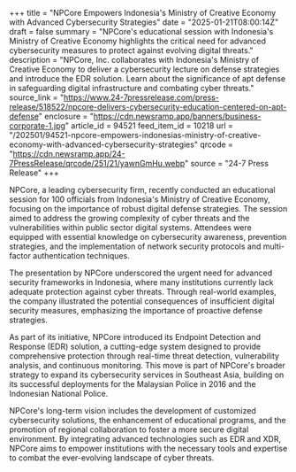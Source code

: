 +++
title = "NPCore Empowers Indonesia's Ministry of Creative Economy with Advanced Cybersecurity Strategies"
date = "2025-01-21T08:00:14Z"
draft = false
summary = "NPCore's educational session with Indonesia's Ministry of Creative Economy highlights the critical need for advanced cybersecurity measures to protect against evolving digital threats."
description = "NPCore, Inc. collaborates with Indonesia's Ministry of Creative Economy to deliver a cybersecurity lecture on defense strategies and introduce the EDR solution. Learn about the significance of apt defense in safeguarding digital infrastructure and combating cyber threats."
source_link = "https://www.24-7pressrelease.com/press-release/518522/npcore-delivers-cybersecurity-education-centered-on-apt-defense"
enclosure = "https://cdn.newsramp.app/banners/business-corporate-1.jpg"
article_id = 94521
feed_item_id = 10218
url = "/202501/94521-npcore-empowers-indonesias-ministry-of-creative-economy-with-advanced-cybersecurity-strategies"
qrcode = "https://cdn.newsramp.app/24-7PressRelease/qrcode/251/21/yawnGmHu.webp"
source = "24-7 Press Release"
+++

<p>NPCore, a leading cybersecurity firm, recently conducted an educational session for 100 officials from Indonesia's Ministry of Creative Economy, focusing on the importance of robust digital defense strategies. The session aimed to address the growing complexity of cyber threats and the vulnerabilities within public sector digital systems. Attendees were equipped with essential knowledge on cybersecurity awareness, prevention strategies, and the implementation of network security protocols and multi-factor authentication techniques.</p><p>The presentation by NPCore underscored the urgent need for advanced security frameworks in Indonesia, where many institutions currently lack adequate protection against cyber threats. Through real-world examples, the company illustrated the potential consequences of insufficient digital security measures, emphasizing the importance of proactive defense strategies.</p><p>As part of its initiative, NPCore introduced its Endpoint Detection and Response (EDR) solution, a cutting-edge system designed to provide comprehensive protection through real-time threat detection, vulnerability analysis, and continuous monitoring. This move is part of NPCore's broader strategy to expand its cybersecurity services in Southeast Asia, building on its successful deployments for the Malaysian Police in 2016 and the Indonesian National Police.</p><p>NPCore's long-term vision includes the development of customized cybersecurity solutions, the enhancement of educational programs, and the promotion of regional collaboration to foster a more secure digital environment. By integrating advanced technologies such as EDR and XDR, NPCore aims to empower institutions with the necessary tools and expertise to combat the ever-evolving landscape of cyber threats.</p>